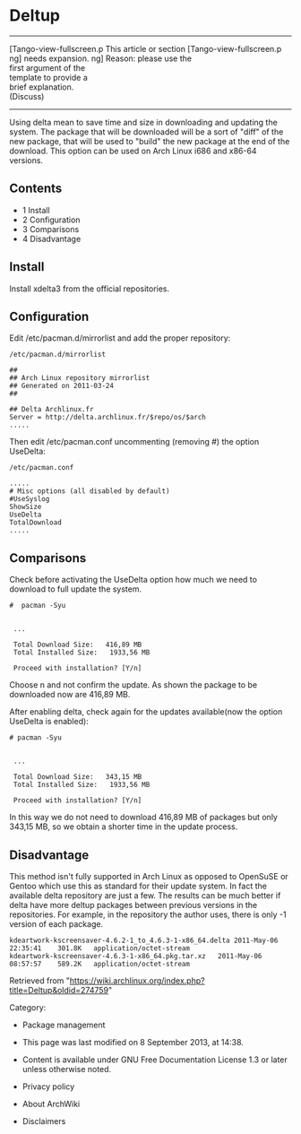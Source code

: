 Deltup
======

  ------------------------ ------------------------ ------------------------
  [Tango-view-fullscreen.p This article or section  [Tango-view-fullscreen.p
  ng]                      needs expansion.         ng]
                           Reason: please use the   
                           first argument of the    
                           template to provide a    
                           brief explanation.       
                           (Discuss)                
  ------------------------ ------------------------ ------------------------

Using delta mean to save time and size in downloading and updating the
system. The package that will be downloaded will be a sort of "diff" of
the new package, that will be used to "build" the new package at the end
of the download. This option can be used on Arch Linux i686 and x86-64
versions.

Contents
--------

-   1 Install
-   2 Configuration
-   3 Comparisons
-   4 Disadvantage

Install
-------

Install xdelta3 from the official repositories.

Configuration
-------------

Edit /etc/pacman.d/mirrorlist and add the proper repository:

    /etc/pacman.d/mirrorlist

    ##
    ## Arch Linux repository mirrorlist
    ## Generated on 2011-03-24
    ##

    ## Delta Archlinux.fr
    Server = http://delta.archlinux.fr/$repo/os/$arch
    .....

Then edit /etc/pacman.conf uncommenting (removing #) the option
UseDelta:

    /etc/pacman.conf

    .....
    # Misc options (all disabled by default)
    #UseSyslog
    ShowSize
    UseDelta
    TotalDownload
    .....

Comparisons
-----------

Check before activating the UseDelta option how much we need to download
to full update the system.

    #  pacman -Syu


     ...

     Total Download Size:   416,89 MB
     Total Installed Size:   1933,56 MB

     Proceed with installation? [Y/n]

Choose n and not confirm the update. As shown the package to be
downloaded now are 416,89 MB.

After enabling delta, check again for the updates available(now the
option UseDelta is enabled):

    # pacman -Syu


     ...

     Total Download Size:   343,15 MB
     Total Installed Size:   1933,56 MB

     Proceed with installation? [Y/n]

In this way we do not need to download 416,89 MB of packages but only
343,15 MB, so we obtain a shorter time in the update process.

Disadvantage
------------

This method isn't fully supported in Arch Linux as opposed to OpenSuSE
or Gentoo which use this as standard for their update system. In fact
the available delta repository are just a few. The results can be much
better if delta have more deltup packages between previous versions in
the repositories. For example, in the repository the author uses, there
is only -1 version of each package.

    kdeartwork-kscreensaver-4.6.2-1_to_4.6.3-1-x86_64.delta	2011-May-06 22:35:41	301.8K	 application/octet-stream 
    kdeartwork-kscreensaver-4.6.3-1-x86_64.pkg.tar.xz	2011-May-06 08:57:57	589.2K	 application/octet-stream

Retrieved from
"https://wiki.archlinux.org/index.php?title=Deltup&oldid=274759"

Category:

-   Package management

-   This page was last modified on 8 September 2013, at 14:38.
-   Content is available under GNU Free Documentation License 1.3 or
    later unless otherwise noted.
-   Privacy policy
-   About ArchWiki
-   Disclaimers
